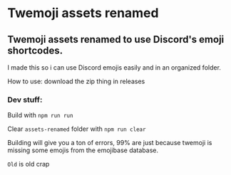 # Twemoji assets renamed
## Twemoji assets renamed to use Discord's emoji shortcodes.
I made this so i can use Discord emojis easily and in an organized folder.

How to use: download the zip thing in releases

### Dev stuff:

Build with `npm run run`

Clear `assets-renamed` folder with `npm run clear`

Building will give you a ton of errors, 99% are just because twemoji is missing some emojis from the emojibase database.

`Old` is old crap